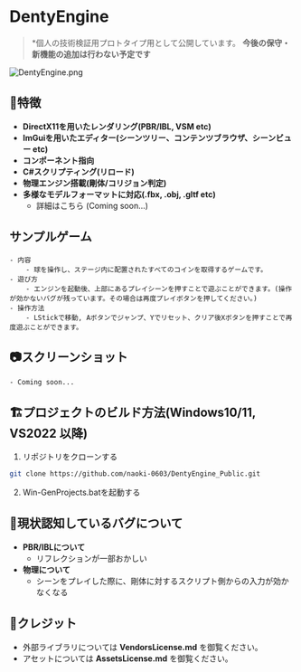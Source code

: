 # DentyEngine
>*個人の技術検証用プロトタイプ用として公開しています。
>**今後の保守・新機能の追加は行わない予定です**

![DentyEngine.png](Screenshots/DentyEngine.png)

## 🔨特徴
- **DirectX11を用いたレンダリング(PBR/IBL, VSM etc)**
- **ImGuiを用いたエディター(シーンツリー、コンテンツブラウザ、シーンビュー etc)**
- **コンポーネント指向**
- **C#スクリプティング(リロード)**
- **物理エンジン搭載(剛体/コリジョン判定)**
- **多様なモデルフォーマットに対応(.fbx, .obj, .gltf etc)**
    - 詳細はこちら (Coming soon...)

## サンプルゲーム
    - 内容
        - 球を操作し、ステージ内に配置されたすべてのコインを取得するゲームです。
    - 遊び方
        - エンジンを起動後、上部にあるプレイシーンを押すことで遊ぶことができます。(操作が効かないバグが残っています。その場合は再度プレイボタンを押してください。)
    - 操作方法
        - LStickで移動, Aボタンでジャンプ、Yでリセット、クリア後Xボタンを押すことで再度遊ぶことができます。

## 📷️スクリーンショット
    - Coming soon...

## 🏗️プロジェクトのビルド方法(Windows10/11, VS2022 以降)
1. リポジトリをクローンする
```bash
git clone https://github.com/naoki-0603/DentyEngine_Public.git
```
2. Win-GenProjects.batを起動する

## 🐛現状認知しているバグについて
- **PBR/IBLについて**
    - リフレクションが一部おかしい
- **物理について**
    - シーンをプレイした際に、剛体に対するスクリプト側からの入力が効かなくなる

## 🙏クレジット
- 外部ライブラリについては **VendorsLicense.md** を御覧ください。
- アセットについては **AssetsLicense.md** を御覧ください。
